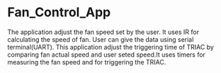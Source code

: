 # Fan_Control_App
 The application adjust the fan speed set by the user. It uses IR for calculating the speed of fan. User can give the data using serial terminal(UART). This application adjust the triggering time of TRIAC by comparing fan actual speed and user seted speed.It uses timers for measuring the fan speed and for triggering the TRIAC.
